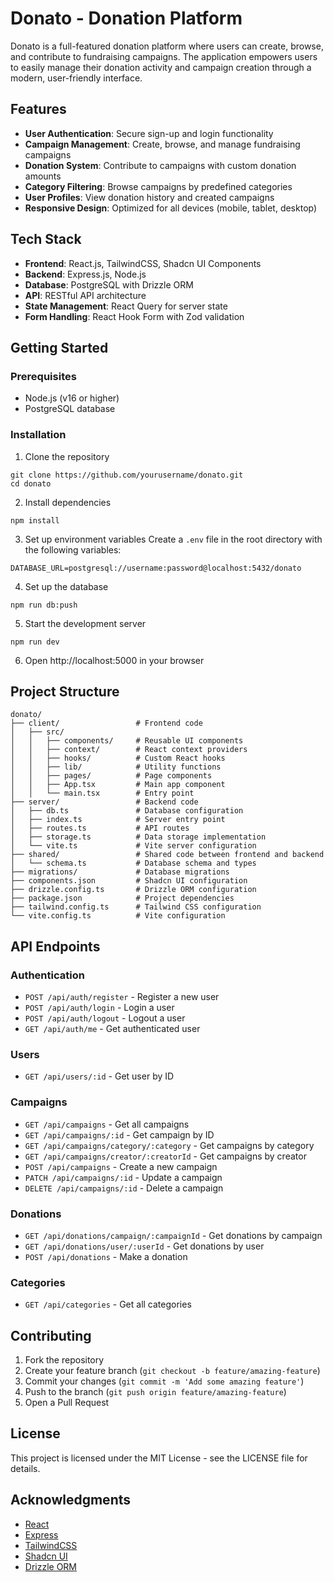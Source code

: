 # Donato - Donation Platform

Donato is a full-featured donation platform where users can create, browse, and contribute to fundraising campaigns. The application empowers users to easily manage their donation activity and campaign creation through a modern, user-friendly interface.

## Features

- **User Authentication**: Secure sign-up and login functionality
- **Campaign Management**: Create, browse, and manage fundraising campaigns
- **Donation System**: Contribute to campaigns with custom donation amounts
- **Category Filtering**: Browse campaigns by predefined categories
- **User Profiles**: View donation history and created campaigns
- **Responsive Design**: Optimized for all devices (mobile, tablet, desktop)

## Tech Stack

- **Frontend**: React.js, TailwindCSS, Shadcn UI Components
- **Backend**: Express.js, Node.js
- **Database**: PostgreSQL with Drizzle ORM
- **API**: RESTful API architecture
- **State Management**: React Query for server state
- **Form Handling**: React Hook Form with Zod validation

## Getting Started

### Prerequisites

- Node.js (v16 or higher)
- PostgreSQL database

### Installation

1. Clone the repository
```
git clone https://github.com/yourusername/donato.git
cd donato
```

2. Install dependencies
```
npm install
```

3. Set up environment variables
Create a `.env` file in the root directory with the following variables:
```
DATABASE_URL=postgresql://username:password@localhost:5432/donato
```

4. Set up the database
```
npm run db:push
```

5. Start the development server
```
npm run dev
```

6. Open http://localhost:5000 in your browser

## Project Structure

```
donato/
├── client/                 # Frontend code
│   ├── src/
│   │   ├── components/     # Reusable UI components
│   │   ├── context/        # React context providers
│   │   ├── hooks/          # Custom React hooks
│   │   ├── lib/            # Utility functions
│   │   ├── pages/          # Page components
│   │   ├── App.tsx         # Main app component
│   │   └── main.tsx        # Entry point
├── server/                 # Backend code
│   ├── db.ts               # Database configuration
│   ├── index.ts            # Server entry point
│   ├── routes.ts           # API routes
│   ├── storage.ts          # Data storage implementation
│   └── vite.ts             # Vite server configuration
├── shared/                 # Shared code between frontend and backend
│   └── schema.ts           # Database schema and types
├── migrations/             # Database migrations
├── components.json         # Shadcn UI configuration
├── drizzle.config.ts       # Drizzle ORM configuration
├── package.json            # Project dependencies
├── tailwind.config.ts      # Tailwind CSS configuration
└── vite.config.ts          # Vite configuration
```

## API Endpoints

### Authentication
- `POST /api/auth/register` - Register a new user
- `POST /api/auth/login` - Login a user
- `POST /api/auth/logout` - Logout a user
- `GET /api/auth/me` - Get authenticated user

### Users
- `GET /api/users/:id` - Get user by ID

### Campaigns
- `GET /api/campaigns` - Get all campaigns
- `GET /api/campaigns/:id` - Get campaign by ID
- `GET /api/campaigns/category/:category` - Get campaigns by category
- `GET /api/campaigns/creator/:creatorId` - Get campaigns by creator
- `POST /api/campaigns` - Create a new campaign
- `PATCH /api/campaigns/:id` - Update a campaign
- `DELETE /api/campaigns/:id` - Delete a campaign

### Donations
- `GET /api/donations/campaign/:campaignId` - Get donations by campaign
- `GET /api/donations/user/:userId` - Get donations by user
- `POST /api/donations` - Make a donation

### Categories
- `GET /api/categories` - Get all categories

## Contributing

1. Fork the repository
2. Create your feature branch (`git checkout -b feature/amazing-feature`)
3. Commit your changes (`git commit -m 'Add some amazing feature'`)
4. Push to the branch (`git push origin feature/amazing-feature`)
5. Open a Pull Request

## License

This project is licensed under the MIT License - see the LICENSE file for details.

## Acknowledgments

- [React](https://reactjs.org/)
- [Express](https://expressjs.com/)
- [TailwindCSS](https://tailwindcss.com/)
- [Shadcn UI](https://ui.shadcn.com/)
- [Drizzle ORM](https://orm.drizzle.team/)
